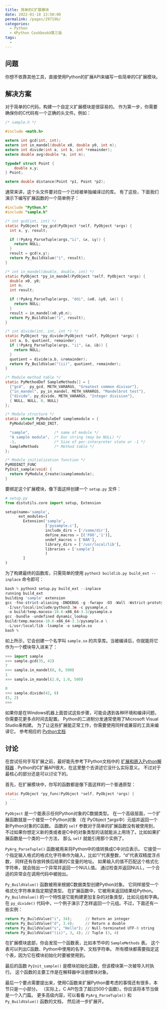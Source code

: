 ```yaml
---
title: 简单的C扩展模块
date: 2022-01-18 13:50:00
permalink: /pages/29719b/
categories:
  - Python
  - 《Python Cookbook》第三版
tags:
  - 
---
```


## 问题

你想不依靠其他工具，直接使用Python的扩展API来编写一些简单的C扩展模块。

## 解决方案

对于简单的C代码，构建一个自定义扩展模块是很容易的。 作为第一步，你需要确保你的C代码有一个正确的头文件。例如：

```c
/* sample.h */

#include <math.h>

extern int gcd(int, int);
extern int in_mandel(double x0, double y0, int n);
extern int divide(int a, int b, int *remainder);
extern double avg(double *a, int n);

typedef struct Point {
    double x,y;
} Point;

extern double distance(Point *p1, Point *p2);
```

通常来讲，这个头文件要对应一个已经被单独编译过的库。 有了这些，下面我们演示下编写扩展函数的一个简单例子：

```c
#include "Python.h"
#include "sample.h"

/* int gcd(int, int) */
static PyObject *py_gcd(PyObject *self, PyObject *args) {
  int x, y, result;

  if (!PyArg_ParseTuple(args,"ii", &x, &y)) {
    return NULL;
  }
  result = gcd(x,y);
  return Py_BuildValue("i", result);
}

/* int in_mandel(double, double, int) */
static PyObject *py_in_mandel(PyObject *self, PyObject *args) {
  double x0, y0;
  int n;
  int result;

  if (!PyArg_ParseTuple(args, "ddi", &x0, &y0, &n)) {
    return NULL;
  }
  result = in_mandel(x0,y0,n);
  return Py_BuildValue("i", result);
}

/* int divide(int, int, int *) */
static PyObject *py_divide(PyObject *self, PyObject *args) {
  int a, b, quotient, remainder;
  if (!PyArg_ParseTuple(args, "ii", &a, &b)) {
    return NULL;
  }
  quotient = divide(a,b, &remainder);
  return Py_BuildValue("(ii)", quotient, remainder);
}

/* Module method table */
static PyMethodDef SampleMethods[] = {
  {"gcd",  py_gcd, METH_VARARGS, "Greatest common divisor"},
  {"in_mandel", py_in_mandel, METH_VARARGS, "Mandelbrot test"},
  {"divide", py_divide, METH_VARARGS, "Integer division"},
  { NULL, NULL, 0, NULL}
};

/* Module structure */
static struct PyModuleDef samplemodule = {
  PyModuleDef_HEAD_INIT,

  "sample",           /* name of module */
  "A sample module",  /* Doc string (may be NULL) */
  -1,                 /* Size of per-interpreter state or -1 */
  SampleMethods       /* Method table */
};

/* Module initialization function */
PyMODINIT_FUNC
PyInit_sample(void) {
  return PyModule_Create(&samplemodule);
}
```

要绑定这个扩展模块，像下面这样创建一个 `setup.py` 文件：

```python
# setup.py
from distutils.core import setup, Extension

setup(name='sample',
      ext_modules=[
        Extension('sample',
                  ['pysample.c'],
                  include_dirs = ['/some/dir'],
                  define_macros = [('FOO','1')],
                  undef_macros = ['BAR'],
                  library_dirs = ['/usr/local/lib'],
                  libraries = ['sample']
                  )
        ]
)
```

为了构建最终的函数库，只需简单的使用 `python3 buildlib.py build_ext --inplace` 命令即可：

```python
bash % python3 setup.py build_ext --inplace
running build_ext
building 'sample' extension
gcc -fno-strict-aliasing -DNDEBUG -g -fwrapv -O3 -Wall -Wstrict-prototypes
 -I/usr/local/include/python3.3m -c pysample.c
 -o build/temp.macosx-10.6-x86_64-3.3/pysample.o
gcc -bundle -undefined dynamic_lookup
build/temp.macosx-10.6-x86_64-3.3/pysample.o \
 -L/usr/local/lib -lsample -o sample.so
bash %
```

如上所示，它会创建一个名字叫 `sample.so` 的共享库。当被编译后，你就能将它作为一个模块导入进来了：

```python
>>> import sample
>>> sample.gcd(35, 42)
7
>>> sample.in_mandel(0, 0, 500)
1
>>> sample.in_mandel(2.0, 1.0, 500)

0
>>> sample.divide(42, 8)
(5, 2)
>>>
```

如果你是在Windows机器上面尝试这些步骤，可能会遇到各种环境和编译问题，你需要花更多点时间去配置。 Python的二进制分发通常使用了Microsoft Visual Studio来构建。 为了让这些扩展能正常工作，你需要使用同样或兼容的工具来编译它。 参考相应的 [Python文档](https://docs.python.org/3/extending/windows.html)

## 讨论

在尝试任何手写扩展之前，最好能先参考下Python文档中的 [扩展和嵌入Python解释器](https://docs.python.org/3/extending/index.html) . Python的C扩展API很大，在这里整个去讲述它没什么实际意义。 不过对于最核心的部分还是可以讨论下的。

首先，在扩展模块中，你写的函数都是像下面这样的一个普通原型：

```c
static PyObject *py_func(PyObject *self, PyObject *args) {
  ...
}
```

`PyObject` 是一个能表示任何Python对象的C数据类型。 在一个高级层面，一个扩展函数就是一个接受一个Python对象 （在 PyObject [*](https://python3-cookbook.readthedocs.io/zh_CN/latest/c15/p02_write_simple_c_extension_module.html#id5)args中）元组并返回一个新Python对象的C函数。 函数的 `self` 参数对于简单的扩展函数没有被使用到， 不过如果你想定义新的类或者是C中的对象类型的话就能派上用场了。比如如果扩展函数是一个类的一个方法， 那么 `self` 就能引用那个实例了。

`PyArg_ParseTuple()` 函数被用来将Python中的值转换成C中对应表示。 它接受一个指定输入格式的格式化字符串作为输入，比如“i”代表整数，“d”代表双精度浮点数， 同样还有存放转换后结果的C变量的地址。 如果输入的值不匹配这个格式化字符串，就会抛出一个异常并返回一个NULL值。 通过检查并返回NULL，一个合适的异常会在调用代码中被抛出。

`Py_BuildValue()` 函数被用来根据C数据类型创建Python对象。 它同样接受一个格式化字符串来指定期望类型。 在扩展函数中，它被用来返回结果给Python。 `Py_BuildValue()` 的一个特性是它能构建更加复杂的对象类型，比如元组和字典。 在 `py_divide()` 代码中，一个例子演示了怎样返回一个元组。不过，下面还有一些实例：

```python
return Py_BuildValue("i", 34);      // Return an integer
return Py_BuildValue("d", 3.4);     // Return a double
return Py_BuildValue("s", "Hello"); // Null-terminated UTF-8 string
return Py_BuildValue("(ii)", 3, 4); // Tuple (3, 4)
```

在扩展模块底部，你会发现一个函数表，比如本节中的 `SampleMethods` 表。 这个表可以列出C函数、Python中使用的名字、文档字符串。 所有模块都需要指定这个表，因为它在模块初始化时要被使用到。

最后的函数 `PyInit_sample()` 是模块初始化函数，但该模块第一次被导入时执行。 这个函数的主要工作是在解释器中注册模块对象。

最后一个要点需要提出来，使用C函数来扩展Python要考虑的事情还有很多，本节只是一小部分。 （实际上，C API包含了超过500个函数）。你应该将本节当做是一个入门篇。 更多高级内容，可以看看 `PyArg_ParseTuple()` 和 `Py_BuildValue()` 函数的文档， 然后进一步扩展开。